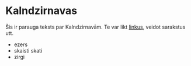 # Kalndzirnavas

Šis ir parauga teksts par Kalndzirnavām. Te var likt [linkus](www.google.com), veidot sarakstus utt.

* ezers
* skaisti skati
* zirgi